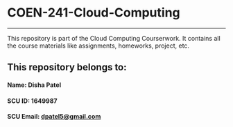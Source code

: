# COEN-241-Cloud-Computing
---
This repository is part of the Cloud Computing Courserwork. It contains all the course materials like assignments, homeworks, project, etc.
## This repository belongs to:
#### Name: Disha Patel
#### SCU ID: 1649987
#### SCU Email: dpatel5@gmail.com